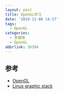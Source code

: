 ```yaml
---
layout: post
title: OpenGL学习
date: '2019-11-08 14:17'
tags:
  - OpenGL
categories:
  - 多媒体
  - OpenGL
abbrlink: 36394
---
```


<!--more-->

## 参考

- [OpenGL](http://www.songho.ca/opengl)
- [Linux graphic stack](https://studiopixl.com/2017-05-13/linux-graphic-stack-an-overview)
